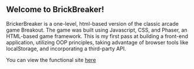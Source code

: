 ## Welcome to BrickBreaker!

BrickerBreaker is a one-level, html-based version of the classic arcade game Breakout.
The game was built using Javascript, CSS, and Phaser, an HTML-based game framework. 
This is my first pass at building a front-end application, utilizing OOP principles, taking advantage of browser tools like localStorage,
and incorporating a third-party API.

You can view the functional site [here](www.google.com)
